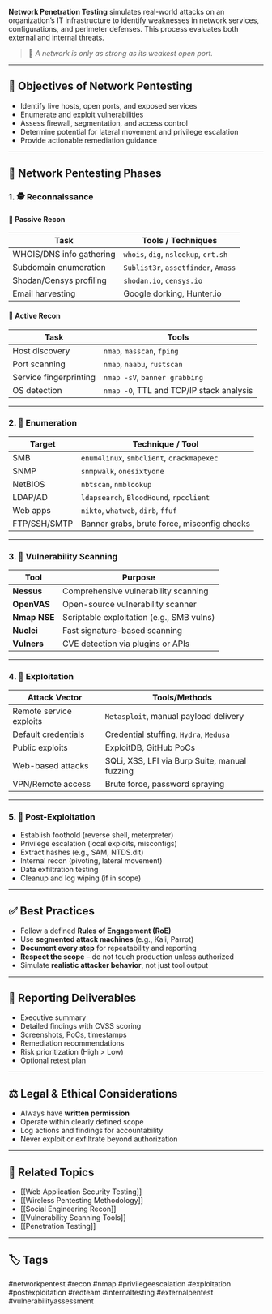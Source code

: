 **Network Penetration Testing** simulates real-world attacks on an organization’s IT infrastructure to identify weaknesses in network services, configurations, and perimeter defenses. This process evaluates both external and internal threats.

> 🧠 *A network is only as strong as its weakest open port.*

---

## 🎯 Objectives of Network Pentesting

- Identify live hosts, open ports, and exposed services
- Enumerate and exploit vulnerabilities
- Assess firewall, segmentation, and access control
- Determine potential for lateral movement and privilege escalation
- Provide actionable remediation guidance

---

## 🧱 Network Pentesting Phases

### 1. 🕵️ Reconnaissance

#### 🔹 Passive Recon

| Task                      | Tools / Techniques                      |
|---------------------------|------------------------------------------|
| WHOIS/DNS info gathering  | `whois`, `dig`, `nslookup`, `crt.sh`     |
| Subdomain enumeration     | `Sublist3r`, `assetfinder`, `Amass`      |
| Shodan/Censys profiling   | `shodan.io`, `censys.io`                 |
| Email harvesting          | Google dorking, Hunter.io                |

#### 🔹 Active Recon

| Task                      | Tools                                    |
|---------------------------|------------------------------------------|
| Host discovery            | `nmap`, `masscan`, `fping`               |
| Port scanning             | `nmap`, `naabu`, `rustscan`              |
| Service fingerprinting    | `nmap -sV`, `banner grabbing`            |
| OS detection              | `nmap -O`, TTL and TCP/IP stack analysis |

---

### 2. 🧬 Enumeration

| Target               | Technique / Tool                             |
|----------------------|----------------------------------------------|
| SMB                  | `enum4linux`, `smbclient`, `crackmapexec`    |
| SNMP                 | `snmpwalk`, `onesixtyone`                    |
| NetBIOS              | `nbtscan`, `nmblookup`                       |
| LDAP/AD              | `ldapsearch`, `BloodHound`, `rpcclient`     |
| Web apps             | `nikto`, `whatweb`, `dirb`, `ffuf`          |
| FTP/SSH/SMTP         | Banner grabs, brute force, misconfig checks |

---

### 3. 🎯 Vulnerability Scanning

| Tool                 | Purpose                                     |
|----------------------|---------------------------------------------|
| **Nessus**           | Comprehensive vulnerability scanning        |
| **OpenVAS**          | Open-source vulnerability scanner           |
| **Nmap NSE**         | Scriptable exploitation (e.g., SMB vulns)   |
| **Nuclei**           | Fast signature-based scanning               |
| **Vulners**          | CVE detection via plugins or APIs           |

---

### 4. 🚨 Exploitation

| Attack Vector         | Tools/Methods                              |
|------------------------|--------------------------------------------|
| Remote service exploits | `Metasploit`, manual payload delivery     |
| Default credentials     | Credential stuffing, `Hydra`, `Medusa`    |
| Public exploits         | ExploitDB, GitHub PoCs                    |
| Web-based attacks       | SQLi, XSS, LFI via Burp Suite, manual fuzzing |
| VPN/Remote access       | Brute force, password spraying            |

---

### 5. 🧭 Post-Exploitation

- Establish foothold (reverse shell, meterpreter)
- Privilege escalation (local exploits, misconfigs)
- Extract hashes (e.g., SAM, NTDS.dit)
- Internal recon (pivoting, lateral movement)
- Data exfiltration testing
- Cleanup and log wiping (if in scope)

---

## ✅ Best Practices

- Follow a defined **Rules of Engagement (RoE)**
- Use **segmented attack machines** (e.g., Kali, Parrot)
- **Document every step** for repeatability and reporting
- **Respect the scope** – do not touch production unless authorized
- Simulate **realistic attacker behavior**, not just tool output

---

## 📜 Reporting Deliverables

- Executive summary
- Detailed findings with CVSS scoring
- Screenshots, PoCs, timestamps
- Remediation recommendations
- Risk prioritization (High > Low)
- Optional retest plan

---

## ⚖ Legal & Ethical Considerations

- Always have **written permission**
- Operate within clearly defined scope
- Log actions and findings for accountability
- Never exploit or exfiltrate beyond authorization

---

## 🧩 Related Topics

- [[Web Application Security Testing]]
- [[Wireless Pentesting Methodology]]
- [[Social Engineering Recon]]
- [[Vulnerability Scanning Tools]]
- [[Penetration Testing]]

---

## 🏷 Tags

#networkpentest #recon #nmap #privilegeescalation #exploitation #postexploitation #redteam #internaltesting #externalpentest #vulnerabilityassessment

